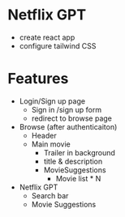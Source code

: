 # Netflix GPT

- create react app
- configure tailwind CSS

# Features
- Login/Sign up page
  - Sign in /sign up form
  - redirect to browse page 
- Browse (after authenticaiton)
  - Header
  - Main movie
     - Trailer in background
     - title & description
     - MovieSuggestions
       - Movie list * N 
- Netflix GPT
  - Search bar 
  - Movie Suggestions